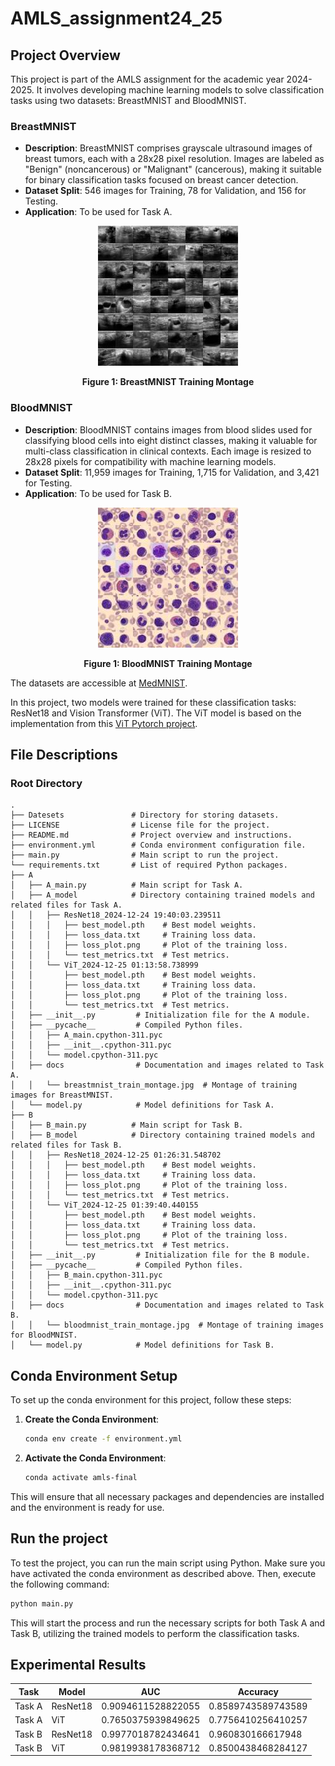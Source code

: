 # AMLS_assignment24_25

## Project Overview
This project is part of the AMLS assignment for the academic year 2024-2025. It involves developing machine learning models to solve classification tasks using two datasets: BreastMNIST and BloodMNIST.

### BreastMNIST
- **Description**: BreastMNIST comprises grayscale ultrasound images of breast tumors, each with a 28x28 pixel resolution. Images are labeled as "Benign" (noncancerous) or "Malignant" (cancerous), making it suitable for binary classification tasks focused on breast cancer detection.
- **Dataset Split**: 546 images for Training, 78 for Validation, and 156 for Testing.
- **Application**: To be used for Task A.

<p align="center">
    <img src="A/docs/breastmnist_train_montage.jpg" alt="BreastMNIST Training Montage">
</p>
<p align="center"><b>Figure 1: BreastMNIST Training Montage</b></p>

### BloodMNIST
- **Description**: BloodMNIST contains images from blood slides used for classifying blood cells into eight distinct classes, making it valuable for multi-class classification in clinical contexts. Each image is resized to 28x28 pixels for compatibility with machine learning models.
- **Dataset Split**: 11,959 images for Training, 1,715 for Validation, and 3,421 for Testing.
- **Application**: To be used for Task B.

<p align="center">
    <img src="B/docs/bloodmnist_train_montage.jpg" alt="BloodMNIST Training Montage">
</p>
<p align="center"><b>Figure 1: BloodMNIST Training Montage</b></p>


The datasets are accessible at [MedMNIST](https://medmnist.com/).

In this project, two models were trained for these classification tasks: ResNet18 and Vision Transformer (ViT). The ViT model is based on the implementation from this [ViT Pytorch project](https://github.com/lucidrains/vit-pytorch).

## File Descriptions
### Root Directory
```plaintext
.
├── Datesets               # Directory for storing datasets.
├── LICENSE                # License file for the project.
├── README.md              # Project overview and instructions.
├── environment.yml        # Conda environment configuration file.
├── main.py                # Main script to run the project.
└── requirements.txt       # List of required Python packages.
├── A
│   ├── A_main.py          # Main script for Task A.
│   ├── A_model            # Directory containing trained models and related files for Task A.
│   │   ├── ResNet18_2024-12-24 19:40:03.239511
│   │   │   ├── best_model.pth    # Best model weights.
│   │   │   ├── loss_data.txt     # Training loss data.
│   │   │   ├── loss_plot.png     # Plot of the training loss.
│   │   │   └── test_metrics.txt  # Test metrics.
│   │   └── ViT_2024-12-25 01:13:58.738999
│   │       ├── best_model.pth    # Best model weights.
│   │       ├── loss_data.txt     # Training loss data.
│   │       ├── loss_plot.png     # Plot of the training loss.
│   │       └── test_metrics.txt  # Test metrics.
│   ├── __init__.py         # Initialization file for the A module.
│   ├── __pycache__         # Compiled Python files.
│   │   ├── A_main.cpython-311.pyc
│   │   ├── __init__.cpython-311.pyc
│   │   └── model.cpython-311.pyc
│   ├── docs                # Documentation and images related to Task A.
│   │   └── breastmnist_train_montage.jpg  # Montage of training images for BreastMNIST.
│   └── model.py            # Model definitions for Task A.
├── B
│   ├── B_main.py          # Main script for Task B.
│   ├── B_model            # Directory containing trained models and related files for Task B.
│   │   ├── ResNet18_2024-12-25 01:26:31.548702
│   │   │   ├── best_model.pth    # Best model weights.
│   │   │   ├── loss_data.txt     # Training loss data.
│   │   │   ├── loss_plot.png     # Plot of the training loss.
│   │   │   └── test_metrics.txt  # Test metrics.
│   │   └── ViT_2024-12-25 01:39:40.440155
│   │       ├── best_model.pth    # Best model weights.
│   │       ├── loss_data.txt     # Training loss data.
│   │       ├── loss_plot.png     # Plot of the training loss.
│   │       └── test_metrics.txt  # Test metrics.
│   ├── __init__.py         # Initialization file for the B module.
│   ├── __pycache__         # Compiled Python files.
│   │   ├── B_main.cpython-311.pyc
│   │   ├── __init__.cpython-311.pyc
│   │   └── model.cpython-311.pyc
│   ├── docs                # Documentation and images related to Task B.
│   │   └── bloodmnist_train_montage.jpg  # Montage of training images for BloodMNIST.
│   └── model.py            # Model definitions for Task B.
```

## Conda Environment Setup

To set up the conda environment for this project, follow these steps:

1. **Create the Conda Environment**:
    ```bash
    conda env create -f environment.yml
    ```

2. **Activate the Conda Environment**:
    ```bash
    conda activate amls-final
    ```

This will ensure that all necessary packages and dependencies are installed and the environment is ready for use.

## Run the project
To test the project, you can run the main script using Python. Make sure you have activated the conda environment as described above. Then, execute the following command:

```bash
python main.py
```

This will start the process and run the necessary scripts for both Task A and Task B, utilizing the trained models to perform the classification tasks.

## Experimental Results

| Task  | Model       | AUC           | Accuracy       |
|-------|-------------|---------------|----------------|
| Task A| ResNet18    | 0.9094611528822055 | 0.8589743589743589 |
| Task A| ViT         | 0.7650375939849625 | 0.7756410256410257 |
| Task B| ResNet18    | 0.9977018782434641 | 0.960830166617948  |
| Task B| ViT         | 0.9819938178368712 | 0.8500438468284127 |